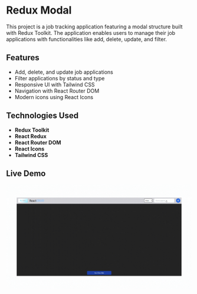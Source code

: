 # Redux Modal

This project is a job tracking application featuring a modal structure built with Redux Toolkit. The application enables users to manage their job applications with functionalities like add, delete, update, and filter.

## Features

- Add, delete, and update job applications
- Filter applications by status and type
- Responsive UI with Tailwind CSS
- Navigation with React Router DOM
- Modern icons using React Icons

## Technologies Used

- **Redux Toolkit**
- **React Redux**
- **React Router DOM**
- **React Icons**
- **Tailwind CSS**

## Live Demo

![](crud.gif)
